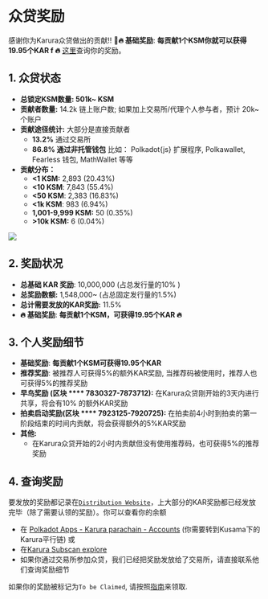 # 众贷奖励

感谢你为Karura众贷做出的贡献!! 🚀**🔥 基础奖励**: **每贡献1个KSM你就可以获得19.95个KAR f 🔥** [这里](https://distribution.acala.network)查询你的奖励。

## 1. 众贷状态 <a href="#1.-crowdloan-stats" id="1.-crowdloan-stats"></a>

* **总锁定KSM数量: 501k\~ KSM**
* **贡献者数量:** 14.2k 链上账户数; 如果加上交易所/代理个人参与者，预计 20k\~个账户&#x20;
* **贡献途径统计:** 大部分是直接贡献者
  * **13.2%** 通过交易所
  * **86.8% 通过非托管钱包** 比如： Polkadot{js} 扩展程序, Polkawallet, Fearless 钱包, MathWallet 等等
* **贡献分布：**
  * **<1 KSM:** 2,893 (20.43%)
  * **<10 KSM**: 7,843 (55.4%)
  * **<50 KSM**: 2,383 (16.83%)
  * **<1k KSM**: 983 (6.94%)
  * **1,001-9,999 KSM:** 50 (0.35%)
  * **>10k KSM:** 6 (0.04%)

![](https://firebasestorage.googleapis.com/v0/b/gitbook-x-prod.appspot.com/o/spaces%2F-MAz4EenwXLth\_HO\_hmJ-887967055%2Fuploads%2FgAnqBIhHtdz96XQET2MK%2Ffile.png?alt=media)

## 2. 奖励状况 <a href="#2.-reward-stats" id="2.-reward-stats"></a>

* **总基础 KAR 奖励**: 10,000,000 (占总发行量的10% )
* **总奖励数额:** 1,548,000\~ (占总固定发行量的1.5%)
* **总计需要发放的KAR奖励:** 11.5%
* **🔥 基础奖励**: **每贡献1个KSM，可获得19.95个KAR  🔥**

## 3. 个人奖励细节 <a href="#3.-individual-reward-details" id="3.-individual-reward-details"></a>

* **基础奖励**: **每贡献1个KSM可获得19.95个KAR**
* **推荐奖励**: 被推荐人可获得5%的额外KAR奖励, 当推荐码被使用时，推荐人也可获得5%的推荐奖励
* **早鸟奖励 (**区块 **** 7830327-7873712**):** 在Karura众贷刚开始的3天内进行共享，将会有10% 的额外KAR奖励
* **拍卖启动奖励(**区块 **** 7923125-7920725**):** 在拍卖前4小时到拍卖的第一阶段结束的时间内贡献，将会获得额外的5%KAR奖励
* **其他:**
  * 在Karura众贷开始的2小时内贡献但没有使用推荐码，也可获得5%的推荐奖励

## 4. 查询奖励 <a href="#4.-check-rewards" id="4.-check-rewards"></a>

要发放的奖励都记录在[`Distribution Website`](https://distribution.acala.network)​，上大部分的KAR奖励都已经发放完毕（除了需要认领的奖励）。你可以查看你的余额

* 在 [Polkadot Apps - Karura parachain - Accounts](https://polkadot.js.org/apps/#/accounts) (你需要转到Kusama下的Karura平行链) 或
* 在[Karura Subscan explore](https://karura.subscan.io)​
* 如果你通过交易所参加众贷，我们已经把奖励发放给了交易所，请直接联系他们查询奖励细节

如果你的奖励被标记为`To be Claimed`, 请按照[指南](ling-qu-kar.md)来领取.
